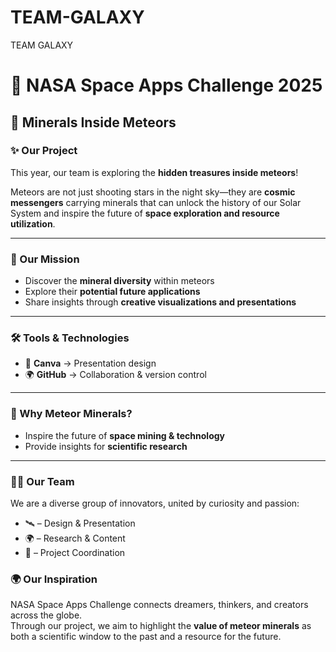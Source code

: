 # TEAM-GALAXY
TEAM GALAXY
# 🚀 NASA Space Apps Challenge 2025  
## 🌌 Minerals Inside Meteors

### ✨ Our Project
This year, our team is exploring the **hidden treasures inside meteors**!  

Meteors are not just shooting stars in the night sky—they are **cosmic messengers** carrying minerals that can unlock the history of our Solar System and inspire the future of **space exploration and resource utilization**.  

---

### 🎯 Our Mission
- Discover the **mineral diversity** within meteors  
- Explore their **potential future applications**  
- Share insights through **creative visualizations and presentations**  
---
### 🛠️ Tools & Technologies  
- 🎨 **Canva** → Presentation design  
- 🌍 **GitHub** → Collaboration & version control  
---
### 🌠 Why Meteor Minerals?
- Inspire the future of **space mining & technology**  
- Provide insights for **scientific research**  
---
### 👩‍🚀 Our Team
We are a diverse group of innovators, united by curiosity and passion:  

- 🛰️  – Design & Presentation  
- 🌍  – Research & Content  
- 🌟  – Project Coordination  
 

### 🌍 Our Inspiration
NASA Space Apps Challenge connects dreamers, thinkers, and creators across the globe.  
Through our project, we aim to highlight the **value of meteor minerals** as both a scientific window to the past and a resource for the future.  
